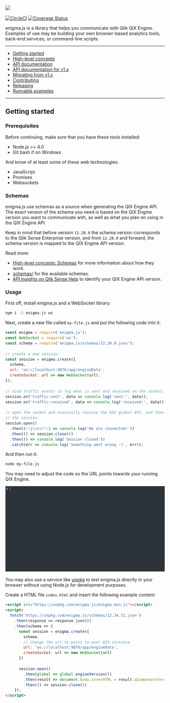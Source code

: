 ![](enigma.png)

[![CircleCI](https://circleci.com/gh/qlik-oss/enigma.js.svg?style=shield)](https://circleci.com/gh/qlik-oss/enigma.js)
[![Coverage Status](https://img.shields.io/coveralls/qlik-oss/enigma.js/master.svg)](https://coveralls.io/github/qlik-oss/enigma.js)

enigma.js is a library that helps you communicate with Qlik QIX Engine. Examples of use may be building your own browser-based analytics tools, back-end services, or command-line scripts.

---

- [Getting started](#getting-started)
- [High-level concepts](./docs/concepts.md#high-level-concepts)
- [API documentation](./docs/api.md#api-documentation)
- [API documentation for v1.x](https://github.com/qlik-oss/enigma.js/tree/v1.x/docs#overview)
- [Migrating from v1.x](./docs/migrate-v1.md#migrating-from-version-1x)
- [Contributing](./.github/CONTRIBUTING.md#contributing-to-enigmajs)
- [Releasing](./.github/CONTRIBUTING.md#releasing)
- [Runnable examples](./examples/README.md#runnable-examples)

---

## Getting started

### Prerequisites

Before continuing, make sure that you have these tools installed:

* Node.js >= 4.0
* Git bash if on Windows

And know of at least some of these web technologies:

* JavaScript
* Promises
* Websockets

### Schemas

enigma.js use schemas as a source when generating the QIX Engine API. The exact
version of the schema you need is based on the QIX Engine version you want to
communicate with, as well as what you plan on using in the QIX Engine API.

Keep in mind that before version `12.20.0` the schema version corresponds to the
Qlik Sense Enterprise version, and from `12.20.0` and forward, the schema version
is mapped to the QIX Engine API version.

Read more:

* [High-level concepts: Schemas](./docs/concepts.md#schemas-the-qix-interface) for more information about how they work.
* [schemas/](/schemas) for the available schemas.
* [API Insights on Qlik Sense Help](https://api-insights.qlik.com/#/manifest) to identify your QIX Engine API version.

### Usage

First off, install enigma.js and a WebSocket library:

```sh
npm i -S enigma.js ws
```

Next, create a new file called `my-file.js` and put the following code into it:

```js
const enigma = require('enigma.js');
const WebSocket = require('ws');
const schema = require('enigma.js/schemas/12.20.0.json');

// create a new session:
const session = enigma.create({
  schema,
  url: 'ws://localhost:9076/app/engineData',
  createSocket: url => new WebSocket(url),
});

// bind traffic events to log what is sent and received on the socket:
session.on('traffic:sent', data => console.log('sent:', data));
session.on('traffic:received', data => console.log('received:', data));

// open the socket and eventually receive the QIX global API, and then close
// the session:
session.open()
  .then((/*global*/) => console.log('We are connected!'))
  .then(() => session.close())
  .then(() => console.log('Session closed'))
  .catch(err => console.log('Something went wrong :(', err));
```

And then run it:

```sh
node my-file.js
```

You may need to adjust the code so the URL points towards your running QIX Engine.

![/getting-started.gif](/getting-started.gif)
  
You may also use a service like [unpkg](https://unpkg.com/#/) to test enigma.js directly in your browser without using Node.js for development purposes.  

Create a HTML file `index.html` and insert the following example content:

```html
<script src="https://unpkg.com/enigma.js/enigma.min.js"></script>
<script>
  fetch('https://unpkg.com/enigma.js/schemas/12.34.11.json')
    .then(response => response.json())
    .then(schema => {
      const session = enigma.create({
        schema,
        // Change the url to point to your QIX instance
        url: 'ws://localhost:9076/app/engineData',
        createSocket: url => new WebSocket(url)
      })

      session.open()
        .then(global => global.engineVersion())
        .then(result => document.body.innerHTML = result.qComponentVersion)
        .then(() => session.close())
    });
</script>
```
